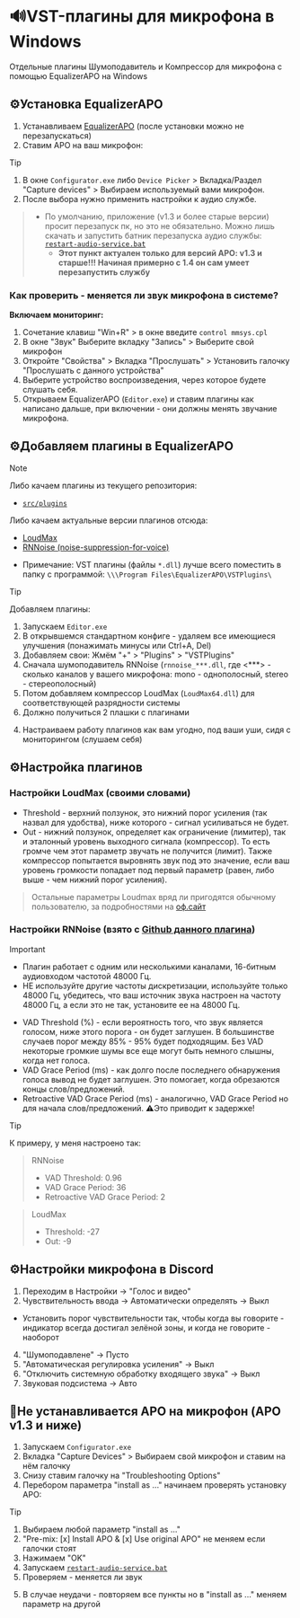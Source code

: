 # 🔊VST-плагины для микрофона в Windows
Отдельные плагины Шумоподавитель и Компрессор для микрофона с помощью EqualizerAPO на Windows

## ⚙️Установка EqualizerAPO
1. Устанавливаем [EqualizerAPO](https://sourceforge.net/projects/equalizerapo) (после установки можно не перезапускаться)
2. Ставим APO на ваш микрофон:
> [!tip]
> 1. В окне `Configurator.exe` либо `Device Picker` > Вкладка/Раздел "Capture devices" > Выбираем используемый вами микрофон.
> 2. После выбора нужно применить настройки к аудио службе. 
>> - По умолчанию, приложение (v1.3 и более старые версии) просит перезапуск пк, но это не обязательно. Можно лишь скачать и запустить батник перезапуска аудио службы: [`restart-audio-service.bat`](https://github.com/N3M1X10/windows-batch/blob/master/src/system-services/audio/restart-audio-service.bat)
>>   - **Этот пункт актуален только для версий APO: v1.3 и старше!!! Начиная примерно с 1.4 он сам умеет перезапустить службу**

### Как проверить - меняется ли звук микрофона в системе?
**Включаем мониторинг:**
1. Сочетание клавиш "Win+R" > в окне введите `control mmsys.cpl`
2. В окне "Звук" Выберите вкладку "Запись" > Выберите свой микрофон
3. Откройте "Cвойства" > Вкладка "Прослушать" > Установить галочку "Прослушать c данного устройства"
4. Выберите устройство воспроизведения, через которое будете слушать себя.
5. Открываем EqualizerAPO (`Editor.exe`) и ставим плагины как написано дальше, при включении - они должны менять звучание микрофона.

## ⚙️Добавляем плагины в EqualizerAPO
>[!note]
>Либо качаем плагины из текущего репозитория:
>- [`src/plugins`](https://github.com/N3M1X10/VST/blob/master/src/plugins)
>
>Либо качаем актуальные версии плагинов отсюда:
>- [LoudMax](https://loudmax.blogspot.com)
>- [RNNoise (noise-suppression-for-voice)](https://github.com/werman/noise-suppression-for-voice/releases)

- Примечание: VST плагины (файлы `*.dll`) лучше всего поместить в папку с программой: `\\\Program Files\EqualizerAPO\VSTPlugins\`

> [!tip]
> Добавляем плагины:
> 1. Запускаем `Editor.exe`
> 2. В открывшемся стандартном конфиге - удаляем все имеющиеся улучшения (понажимать минусы или Ctrl+A, Del)
> 3. Добавляем свои: Жмём "+" > "Plugins" > "VSTPlugins" 
> 4. Сначала шумоподавитель RNNoise (`rnnoise_***.dll`, где <\*\*\*> - сколько каналов у вашего микрофона: mono - однополосный, stereo - стереополосный)
> 5. Потом добавляем компрессор LoudMax (`LoudMax64.dll`) для соответствующей разрядности системы
> 6. Должно получиться 2 плашки с плагинами

4. Настраиваем работу плагинов как вам угодно, под ваши уши, сидя с мониторингом (слушаем себя)


## ⚙️Настройка плагинов

### Настройки LoudMax (своими словами)
- Threshold - верхний ползунок, это нижний порог усиления (так назвал для удобства), ниже которого - сигнал усиливаться не будет. 
- Out - нижний ползунок, определяет как ограничение (лимитер), так и эталонный уровень выходного сигнала (компрессор). 
То есть громче чем этот параметр звучать не получится (лимит). Также компрессор попытается выровнять звук под это значение, если ваш уровень громкости попадает под первый параметр (равен, либо выше - чем нижний порог усиления).

> Остальные параметры Loudmax вряд ли пригодятся обычному пользователю, за подробностями на [оф.сайт](https://loudmax.blogspot.com)


### Настройки RNNoise (взято с [Github данного плагина](https://github.com/werman/noise-suppression-for-voice?tab=readme-ov-file#plugin-settings))

>[!important]
>- Плагин работает с одним или несколькими каналами, 16-битным аудиовходом частотой 48000 Гц.
>- НЕ используйте другие частоты дискретизации, используйте только 48000 Гц, убедитесь, что ваш источник звука настроен на частоту 48000 Гц, а если это не так, установите ее на 48000 Гц.

- VAD Threshold (%) - если вероятность того, что звук является голосом, ниже этого порога - он будет заглушен. В большинстве случаев порог между 85% - 95% будет подходящим. Без VAD некоторые громкие шумы все еще могут быть немного слышны, когда нет голоса.
- VAD Grace Period (ms) - как долго после последнего обнаружения голоса вывод не будет заглушен. Это помогает, когда обрезаются концы слов/предложений.
- Retroactive VAD Grace Period (ms) - аналогично, VAD Grace Period но для начала слов/предложений. ⚠️Это приводит к задержке!


>[!tip]
>К примеру, у меня настроено так:
>>RNNoise
>>- VAD Threshold: 0.96
>>- VAD Grace Period: 36
>>- Retroactive VAD Grace Period: 2
>
>>LoudMax
>>- Threshold: -27
>>- Out: -9


## ⚙️Настройки микрофона в Discord
1. Переходим в Настройки -> "Голос и видео"
2. Чувствительность ввода -> Автоматически определять -> Выкл
  - Установить порог чувствительности так, чтобы когда вы говорите - индикатор всегда достигал зелёной зоны, и когда не говорите - наоборот
4. "Шумоподавлене" -> Пусто
5. "Автоматическая регулировка усиления" -> Выкл
6. "Отключить системную обработку входящего звука" -> Выкл
7. Звуковая подсистема -> Авто


## 💢Не устанавливается APO на микрофон (APO v1.3 и ниже)
1. Запускаем `Configurator.exe`
2. Вкладка "Capture Devices" > Выбираем свой микрофон и ставим на нём галочку
3. Снизу ставим галочку на "Troubleshooting Options"
4. Перебором параметра "install as ..." начинаем проверять установку APO:
> [!tip]
> 1. Выбираем любой параметр "install as ..."
> 2. "Pre-mix: [x] Install APO & [x] Use original APO" не меняем если галочки стоят
> 3. Нажимаем "OK"
> 4. Запускаем [`restart-audio-service.bat`](https://github.com/N3M1X10/VST/blob/master/src/restart-audio-service.bat)
> 5. Проверяем - меняется ли звук
5. В случае неудачи - повторяем все пункты но в "install as ..." меняем параметр на другой
